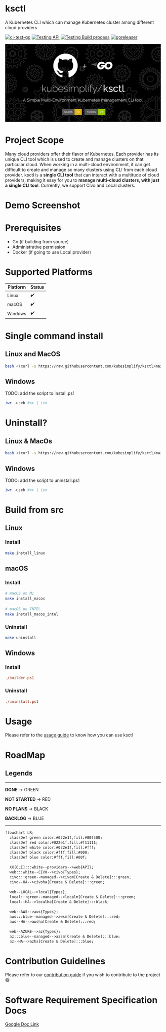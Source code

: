 # ksctl

A Kubernetes CLI which can manage Kubernetes cluster among different cloud providers

[![ci-test-go](https://github.com/kubesimplify/ksctl/actions/workflows/go-fmt.yaml/badge.svg)](https://github.com/kubesimplify/ksctl/actions/workflows/go-fmt.yaml) [![Testing API](https://github.com/kubesimplify/ksctl/actions/workflows/testingAPI.yaml/badge.svg)](https://github.com/kubesimplify/ksctl/actions/workflows/testingAPI.yaml) [![Testing Build process](https://github.com/kubesimplify/ksctl/actions/workflows/testBuilder.yaml/badge.svg)](https://github.com/kubesimplify/ksctl/actions/workflows/testBuilder.yaml) [![goreleaser](https://github.com/kubesimplify/ksctl/actions/workflows/goreleaser.yml/badge.svg)](https://github.com/kubesimplify/ksctl/actions/workflows/goreleaser.yml)

<img src="./img/ksctl.png" style="height: auto!important;width: 600px !important;"/>


# Project Scope

Many cloud providers offer their flavor of Kubernetes. Each provider has its unique CLI tool which is used to create and manage clusters on that particular cloud. When working in a multi-cloud environment, it can get difficult to create and manage so many clusters using CLI from each cloud provider. ksctl is a **single CLI tool** that can interact with a multitude of cloud providers, making it easy for you to **manage multi-cloud clusters, with just a single CLI tool**. Currently, we support Civo and Local clusters.

# Demo Screenshot
<!-- Add the demo screenshots-->



# Prerequisites

- Go (if building from source)
- Administrative permission
- Docker (if going to use Local provider)

# Supported Platforms

Platform | Status
--|--
Linux | :heavy_check_mark:
macOS | :heavy_check_mark:
Windows | :heavy_check_mark:

# Single command install

## Linux and MacOS

```bash
bash <(curl -s https://raw.githubusercontent.com/kubesimplify/ksctl/main/install.sh)
```


## Windows
TODO: add the script to install.ps1
```powershell
iwr -useb #<> | iex
```

# Uninstall?

## Linux & MacOs

```bash
bash <(curl -s https://raw.githubusercontent.com/kubesimplify/ksctl/main/uninstall.sh)
```

## Windows
TODO: add the script to uninstall.ps1
```powershell
iwr -useb #<> | iex
```

# Build from src
## Linux
### Install


```zsh
make install_linux
```

## macOS
### Install

```zsh
# macOS on M1
make install_macos

# macOS on INTEL
make install_macos_intel
```

### Uninstall
```zsh
make uninstall
```

## Windows
### Install

```ps
./builder.ps1
```

### Uninstall

```ps
./uninstall.ps1
```

# Usage

Please refer to the [usage guide](USAGE.md) to know how you can use ksctl

# RoadMap

## Legends
---
**DONE** -> GREEN

**NOT STARTED** -> RED

**NO PLANS** -> BLACK

**BACKLOG** -> BLUE

---

<!-- <span style="color: black; background-color: red;">DONE</span>
<span style="color: white; background-color: black;">NO PLANS</span>
<span style="color: white; background-color: blue;">BACKLOG</span> -->

```mermaid
flowchart LR;
  classDef green color:#022e1f,fill:#00f500;
  classDef red color:#022e1f,fill:#f11111;
  classDef white color:#022e1f,fill:#fff;
  classDef black color:#fff,fill:#000;
  classDef blue color:#fff,fill:#00f;

  XX[CLI]:::white--providers-->web{API};
  web:::white--CIVO-->civo{Types};
  civo:::green--managed-->civom[Create & Delete]:::green;
  civo--HA-->civoha[Create & Delete]:::green;

  web--LOCAL-->local{Types};
  local:::green--managed-->localm[Create & Delete]:::green;
  local--HA-->localha[Create & Delete]:::black;

  web--AWS-->aws{Types};
  aws:::blue--managed-->awsm[Create & Delete]:::red;
  aws--HA-->awsha[Create & Delete]:::red;
  
  web--AZURE-->az{Types};
  az:::blue--managed-->azsm[Create & Delete]:::blue;
  az--HA-->azha[Create & Delete]:::blue;

```


# Contribution Guidelines
Please refer to our [contribution guide](CONTRIBUTING.md) if you wish to contribute to the project :smile:


# Software Requirement Specification Docs

[Google Doc Link](https://docs.google.com/document/d/1qLGcJly0qWK0dnno6tKXUsm3dd_BpyKl7oi7PLqi6J0/edit?usp=sharing)


